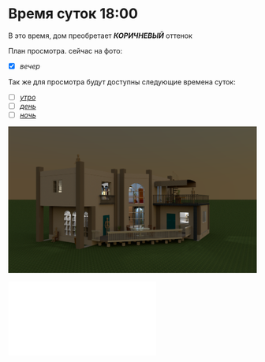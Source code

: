# Время суток 18:00
В это время, дом преобретает **_КОРИЧНЕВЫЙ_** оттенок

План просмотра.
сейчас на фото:
- [x] _вечер_

Так же для просмотра будут доступны следующие времена суток: 
- [ ] [_утро_](README0.md)
- [ ] [_день_](README1.md)
- [ ] [_ночь_](README3.md)

![](img/house_02.png)

![вернуться](README.md)